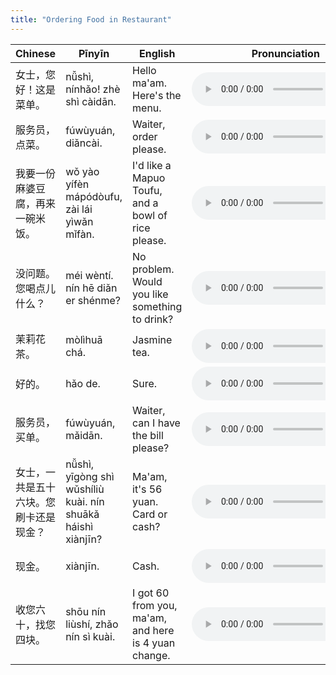 ```yaml
---
title: "Ordering Food in Restaurant"
---
```


 Chinese | Pīnyīn | English | Pronunciation
------------- | ------------- | ------------- | -------------
女士，您好！这是菜单。|nǚshì, nínhǎo! zhè shì càidān.|Hello ma'am. Here's the menu.|<audio controls src="/assets/audio/ordering/ordering-01.wav" class="audio-control" />
服务员，点菜。|fúwùyuán, diǎncài.|Waiter, order please.|<audio controls src="/assets/audio/ordering/ordering-02.wav" class="audio-control" />
我要一份麻婆豆腐，再来一碗米饭。|wǒ yào yífèn mápódòufu, zài lái yìwǎn mǐfàn.|I'd like a Mapuo Toufu, and a bowl of rice please.|<audio controls src="/assets/audio/ordering/ordering-03.wav" class="audio-control" />
没问题。您喝点儿什么？|méi wèntí. nín hē diǎn er shénme?|No problem. Would you like something to drink?|<audio controls src="/assets/audio/ordering/ordering-04.wav" class="audio-control" />
茉莉花茶。|mòlìhuā chá.|Jasmine tea.|<audio controls src="/assets/audio/ordering/ordering-05.wav" class="audio-control" />
好的。|hǎo de.|Sure.|<audio controls src="/assets/audio/ordering/ordering-06.wav" class="audio-control" />
服务员，买单。|fúwùyuán, mǎidān.|Waiter, can I have the bill please?|<audio controls src="/assets/audio/ordering/ordering-07.wav" class="audio-control" />
女士，一共是五十六块。您刷卡还是现金？|nǚshì, yīgòng shì wǔshíliù kuài. nín shuākǎ háishì xiànjīn?|Ma'am, it's 56 yuan. Card or cash?|<audio controls src="/assets/audio/ordering/ordering-08.wav" class="audio-control" />
现金。|xiànjīn.|Cash.|<audio controls src="/assets/audio/ordering/ordering-09.wav" class="audio-control" />
收您六十，找您四块。|shōu nín liùshí, zhǎo nín sì kuài.|I got 60 from you, ma'am, and here is 4 yuan change.|<audio controls src="/assets/audio/ordering/ordering-10.wav" class="audio-control" />

